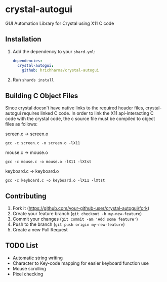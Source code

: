 # crystal-autogui

GUI Automation Library for Crystal using X11 C code

## Installation

1. Add the dependency to your `shard.yml`:

   ```yaml
   dependencies:
     crystal-autogui:
       github: hrichharms/crystal-autogui
   ```

2. Run `shards install`

## Building C Object Files
Since crystal doesn't have native links to the required header files, crystal-autogui requires linked C code. In order to link the X11 api-interacting C code with the crystal code, the c source file must be compiled to object files as follows:


screen.c -> screen.o

`gcc -c screen.c -o screen.o -lX11`


mouse.c -> mouse.o

`gcc -c mouse.c -o mouse.o -lX11 -lXtst`


keyboard.c -> keyboard.o

`gcc -c keyboard.c -o keyboard.o -lX11 -lXtst`

## Contributing

1. Fork it (<https://github.com/your-github-user/crystal-autogui/fork>)
2. Create your feature branch (`git checkout -b my-new-feature`)
3. Commit your changes (`git commit -am 'Add some feature'`)
4. Push to the branch (`git push origin my-new-feature`)
5. Create a new Pull Request

## TODO List
- Automatic string writing
- Character to Key-code mapping for easier keyboard function use
- Mouse scrolling
- Pixel checking
